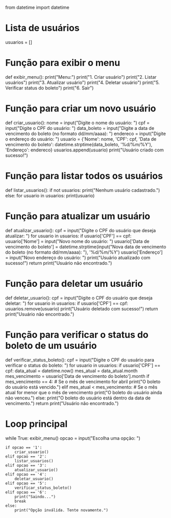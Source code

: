 
from datetime import datetime

# Lista de usuários
usuarios = []

# Função para exibir o menu
def exibir_menu():
    print("Menu:")
    print("1. Criar usuário")
    print("2. Listar usuários")
    print("3. Atualizar usuário")
    print("4. Deletar usuário")
    print("5. Verificar status do boleto")
    print("6. Sair")

# Função para criar um novo usuário
def criar_usuario():
    nome = input("Digite o nome do usuário: ")
    cpf = input("Digite o CPF do usuário: ")
    data_boleto = input("Digite a data de vencimento do boleto (no formato dd/mm/aaaa): ")
    endereco = input("Digite o endereço do usuário: ")
    usuario = {'Nome': nome, 'CPF': cpf, 'Data de vencimento do boleto': datetime.strptime(data_boleto, '%d/%m/%Y'), 'Endereço': endereco}
    usuarios.append(usuario)
    print("Usuário criado com sucesso!")

# Função para listar todos os usuários
def listar_usuarios():
    if not usuarios:
        print("Nenhum usuário cadastrado.")
    else:
        for usuario in usuarios:
            print(usuario)

# Função para atualizar um usuário
def atualizar_usuario():
    cpf = input("Digite o CPF do usuário que deseja atualizar: ")
    for usuario in usuarios:
        if usuario['CPF'] == cpf:
            usuario['Nome'] = input("Novo nome do usuário: ")
            usuario['Data de vencimento do boleto'] = datetime.strptime(input("Nova data de vencimento do boleto (no formato dd/mm/aaaa): "), '%d/%m/%Y')
            usuario['Endereço'] = input("Novo endereço do usuário: ")
            print("Usuário atualizado com sucesso!")
            return
    print("Usuário não encontrado.")

# Função para deletar um usuário
def deletar_usuario():
    cpf = input("Digite o CPF do usuário que deseja deletar: ")
    for usuario in usuarios:
        if usuario['CPF'] == cpf:
            usuarios.remove(usuario)
            print("Usuário deletado com sucesso!")
            return
    print("Usuário não encontrado.")

# Função para verificar o status do boleto de um usuário
def verificar_status_boleto():
    cpf = input("Digite o CPF do usuário para verificar o status do boleto: ")
    for usuario in usuarios:
        if usuario['CPF'] == cpf:
            data_atual = datetime.now()
            mes_atual = data_atual.month
            mes_vencimento = usuario['Data de vencimento do boleto'].month
            if mes_vencimento == 4:  # Se o mês de vencimento for abril
                print("O boleto do usuário está vencido.")
            elif mes_atual < mes_vencimento:  # Se o mês atual for menor que o mês de vencimento
                print("O boleto do usuário ainda não venceu.")
            else:
                print("O boleto do usuário está dentro da data de vencimento.")
            return
    print("Usuário não encontrado.")

# Loop principal
while True:
    exibir_menu()
    opcao = input("Escolha uma opção: ")

    if opcao == '1':
        criar_usuario()
    elif opcao == '2':
        listar_usuarios()
    elif opcao == '3':
        atualizar_usuario()
    elif opcao == '4':
        deletar_usuario()
    elif opcao == '5':
        verificar_status_boleto()
    elif opcao == '6':
        print("Saindo...")
        break
    else:
        print("Opção inválida. Tente novamente.")


